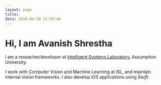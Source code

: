 ```yaml
---
layout: page
title: 
date: 2018-04-30 21:59:40
---
```


# Hi, I am Avanish Shrestha

I am a reseacher/developer at [Intelligent Systems Laboratory](http://isl.scitech.au.edu), Assumption University.

I work with Computer Vision and Machine Learning at ISL, and maintain internal vision frameworks. I also develop iOS applications using _Swift_.